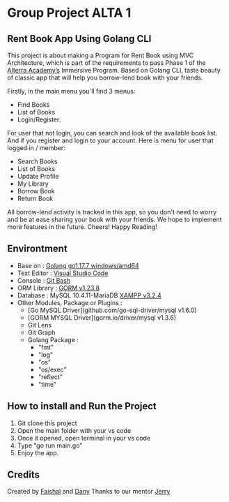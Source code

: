 # Group Project ALTA 1

## Rent Book App Using Golang CLI

This project is about making a Program for Rent Book using MVC Architecture, which is part of the requirements to pass Phase 1 of the [Alterra Academy’s](https://academy.alterra.id/) Immersive Program. Based on Golang CLI, taste beauty of classic app that will help you borrow-lend book with your friends.

Firstly, in the main menu you'll find 3 menus:

- Find Books
- List of Books
- Login/Register.

For user that not login, you can search and look of the available book list. And if you register and login to your account. Here is menu for user that logged in / member:

- Search Books
- List of Books
- Update Profile
- My Library
- Borrow Book
- Return Book

All borrow-lend activity is tracked in this app, so you don't need to worry and be at ease sharing your book with your friends.
We hope to implement more features in the future.
Cheers! Happy Reading!

## Environtment

- Base on : [Golang go1.17.7 windows/amd64](https://go.dev/)
- Text Editor : [Visual Studio Code](https://code.visualstudio.com/)
- Console : [Git Bash](https://git-scm.com/download/win)
- ORM Library : [GORM v1.23.8](https://gorm.io/gorm)
- Database : MySQL 10.4.11-MariaDB [XAMPP v3.2.4](https://www.apachefriends.org/download.html)
- Other Modules, Package or Plugins :
  - [Go MySQL Driver](github.com/go-sql-driver/mysql v1.6.0)
  - [GORM MYSQL Driver](gorm.io/driver/mysql v1.3.6)
  - Git Lens
  - Git Graph
  - Golang Package :
    - "fmt"
    - "log"
    - "os"
    - "os/exec"
    - "reflect"
    - "time"

## How to install and Run the Project

1.  Git clone this project
2.  Open the main folder with your vs code
3.  Once it opened, open terminal in your vs code
4.  Type "go run main.go"
5.  Enjoy the app.

## Credits

Created by [Faishal](https://github.com/mfaishal882) and [Dany](https://github.com/mdanys/)
Thanks to our mentor [Jerry](https://github.com/jackthepanda96)
